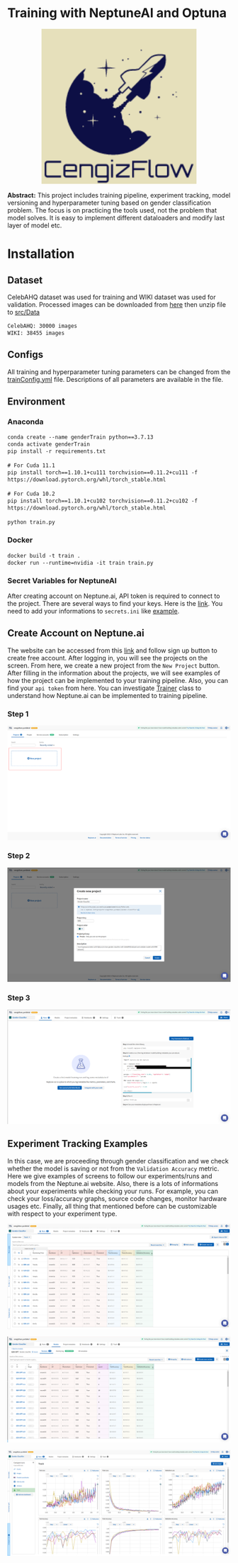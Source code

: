 # Training with NeptuneAI and Optuna

<p align="center">
  <img src="assets/logo.png" width="350" title="logo">
</p>

**Abstract:** This project includes training pipeline, experiment tracking, model versioning and hyperparameter tuning based on gender classification problem. The focus is on practicing the tools used, not the problem that model solves. It is easy to implement different dataloaders and modify last layer of model etc.

# Installation
## Dataset
CelebAHQ dataset was used for training and WIKI dataset was used for validation. Processed images can be downloaded from [here](https://drive.google.com/file/d/1karOtT_tB34SW8I-dcQZ-vGR5NKMJqxY/view?usp=sharing) then unzip file to [src/Data](src/Data)
```
CelebAHQ: 30000 images
WIKI: 38455 images
```
## Configs
All training and hyperparameter tuning parameters can be changed from the [trainConfig.yml](src/Options/trainConfig.yml) file. Descriptions of all parameters are available in the file.
## Environment
### Anaconda
```
conda create --name genderTrain python==3.7.13
conda activate genderTrain
pip install -r requirements.txt

# For Cuda 11.1
pip install torch==1.10.1+cu111 torchvision==0.11.2+cu111 -f https://download.pytorch.org/whl/torch_stable.html

# For Cuda 10.2
pip install torch==1.10.1+cu102 torchvision==0.11.2+cu102 -f https://download.pytorch.org/whl/torch_stable.html

python train.py
```
### Docker
```
docker build -t train .
docker run --runtime=nvidia -it train train.py
```
### Secret Variables for NeptuneAI
After creating account on Neptune.ai, API token is required to connect to the project. There are several ways to find your keys. Here is the [link](https://docs.neptune.ai/getting-started/installation#authentication-neptune-api-token). You need to add your informations to `secrets.ini` like [example](secretsExample.ini).

## Create Account on Neptune.ai
The website can be accessed from this [link](https://neptune.ai) and follow sign up button to create free account. After logging in, you will see the projects on the screen. From here, we create a new project from the `New Project` button. After filling in the information about the projects, we will see examples of how the project can be implemented to your training pipeline. Also, you can find your `api token` from here. You can investigate [Trainer](src/Trainer.py) class to understand how Neptune.ai can be implemented to training pipeline.

### Step 1
<p align="center">
  <img src="assets/projectScreen.png" title="step1">
</p>

### Step 2
<p align="center">
  <img src="assets/projectInfos.png" title="step2">
</p>

### Step 3
<p align="center">
  <img src="assets/projectExample.png" title="step3">
</p>

## Experiment Tracking Examples
In this case, we are proceeding through gender classification and we check whether the model is saving or not from the `Validation Accuracy` metric. Here we give examples of screens to follow our experiments/runs and models from the Neptune.ai website. Also, there is a lots of informations about your experiments while checking your runs. For example, you can check your loss/accuracy graphs, source code changes, monitor hardware usages etc. Finally, all thing that mentioned before can be customizable with respect to your experiment type.

<p align="center">
  <img src="assets/runs.png" title="runs">
</p>

<p align="center">
  <img src="assets/models.png" title="models">
</p>

<p align="center">
  <img src="assets/graphs.png" title="graphs">
</p>